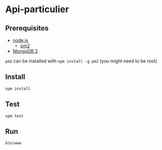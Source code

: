 # Api-particulier

## Prerequisites

* [node.js](http://nodejs.org)
  * [pm2](https://github.com/Unitech/pm2)
* [MongoDB 3](https://www.mongodb.org/)

`pm2` can be installed with `npm install -g pm2` (you might need to be root)

## Install

    npm install


## Test

    npm test

## Run

    bin/www
